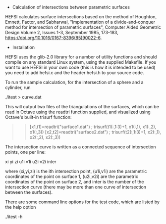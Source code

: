 * Calculation of intersections between parametric surfaces

HEFSI calculates surface intersections based on the method of
Houghton, Emnett, Factor, and Sabharwal, "Implementation of a
divide-and-conquer method for intersection of parametric surfaces",
Computer Aided Geometric Design Volume 2, Issues 1-3, September 1985,
173-183, https://doi.org/10.1016/0167-8396(85)90022-6.

* Installation

HEFSI uses the glib-2.0 library for a number of utility functions and
should compile on any standard Linux system, using the supplied
Makefile. If you want to use HEFSI in your own code (this is how it is
intended to be used) you need to add hefsi.c and the header hefsi.h to
your source code.

To run the sample calculation, for the intersection of a sphere and a
cylinder, run

./itest > curve.dat

This will output two files of the triangulations of the surfaces,
which can be read in Octave using the readtri function supplied, and
visualized using Octave's built-in trisurf function:

>> [x1,t1]=readtri("surface1.dat") ;
>> trisurf(t1(:,1:3)+1, x1(:,1), x1(:,2), x1(:,3))
>> [x2,t2]=readtri("surface2.dat") ;
>> trisurf(t2(:,1:3)+1, x2(:,1), x2(:,2), x2(:,3))

The intersection curve is written as a connected sequence of
intersection points, one per line:

xi yi zi u1i v1i u2i v2i inter

where (xi,yi,zi) is the ith intersection point, (u1i,v1i) are the
parametric coordinates of the point on surface 1, (u2i,v2i) are the
parametric coordinates of the point on surface 2, and inter is the
number of the intersection curve (there may be more than one curve of
intersection between the surfaces).

There are some command line options for the test code, which are
listed by the help option

  ./itest -h


